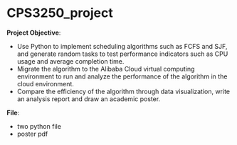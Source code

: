 # CPS3250_project


**Project Objective**:

- Use Python to implement scheduling algorithms such as FCFS and SJF, and generate random tasks to test performance indicators such as CPU usage and average completion time.
- Migrate the algorithm to the Alibaba Cloud virtual computing environment to run and analyze the performance of the algorithm in the cloud environment.
- Compare the efficiency of the algorithm through data visualization, write an analysis report and draw an academic poster.


**File**:
- two python file
- poster pdf

